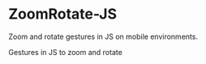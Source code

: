 ZoomRotate-JS
=============
Zoom and rotate gestures in JS on mobile environments.

Gestures in JS to zoom and rotate